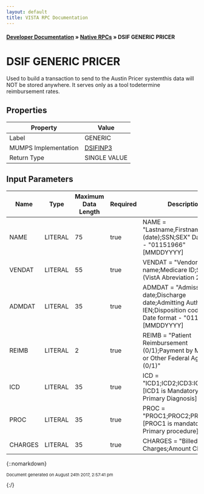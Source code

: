 ```yaml
---
layout: default
title: VISTA RPC Documentation
---
```


#### [Developer Documentation](../index) &#187; [Native RPCs](TableOfContents) &#187; DSIF GENERIC PRICER<br/>
# DSIF GENERIC PRICER

Used to build a transaction to send to the Austin Pricer systemthis data will NOT be stored anywhere. It serves only as a tool todetermine reimbursement rates.  

## Properties

Property | Value
--- | ---
Label | GENERIC
MUMPS Implementation | [DSIFINP3](http://code.osehra.org/dox/Routine_DSIFINP3_source.html)
Return Type | SINGLE VALUE


## Input Parameters

Name | Type | Maximum Data Length | Required | Description
--- | --- | --- | --- | ---
NAME | LITERAL | 75 | true | NAME &#x3D; &quot;Lastname,Firstname MI;DOB (date);SSN;SEX&quot;     Date format - &quot;01151966&quot; [MMDDYYYY]
VENDAT | LITERAL | 55 | true | VENDAT &#x3D; &quot;Vendor name;Medicare ID;State (VistA Abreviation 2 Alpha)&quot;
ADMDAT | LITERAL | 35 | true | ADMDAT &#x3D; &quot;Admission date;Discharge date;Admitting Authority IEN;Disposition code IEN&quot;  Date format - &quot;01151966&quot; [MMDDYYYY]
REIMB | LITERAL | 2 | true | REIMB &#x3D; &quot;Patient Reimbursement (0/1);Payment by Medicare or Other Federal Agency (0/1)&quot;
ICD | LITERAL | 35 | true | ICD &#x3D; &quot;ICD1;ICD2;ICD3:ICD4;ICD5&quot; [ICD1 is Mandatory - Primary Diagnosis]
PROC | LITERAL | 35 | true | PROC &#x3D; &quot;PROC1;PROC2;PROC3&quot;  [PROC1 is mandatory, Primary procedure]
CHARGES | LITERAL | 35 | true | CHARGES &#x3D; &quot;Billed Charges;Amount Claimed&quot;



{::nomarkdown} <br/><p style="font-size: 11px">Document generated on August 24th 2017, 2:57:41 pm</p>{:/}
